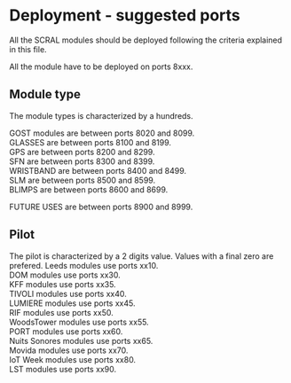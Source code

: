 # Deployment - suggested ports
All the SCRAL modules should be deployed following the criteria explained in this file.

All the module have to be deployed on ports 8xxx.

## Module type
The module types is characterized by a hundreds.

GOST modules are between ports 8020 and 8099. \
GLASSES      are between ports 8100 and 8199. \
GPS          are between ports 8200 and 8299. \
SFN          are between ports 8300 and 8399. \
WRISTBAND    are between ports 8400 and 8499. \
SLM          are between ports 8500 and 8599. \
BLIMPS       are between ports 8600 and 8699.

FUTURE USES  are between ports 8900 and 8999.

## Pilot
The pilot is characterized by a 2 digits value. Values with a final zero are prefered.
Leeds modules           use ports xx10. \
DOM modules             use ports xx30. \
KFF modules             use ports xx35. \
TIVOLI modules          use ports xx40. \
LUMIERE modules         use ports xx45. \
RIF modules             use ports xx50. \
WoodsTower modules      use ports xx55. \
PORT modules            use ports xx60. \
Nuits Sonores modules   use ports xx65. \
Movida modules          use ports xx70. \
IoT Week modules        use ports xx80. \
LST modules             use ports xx90.
